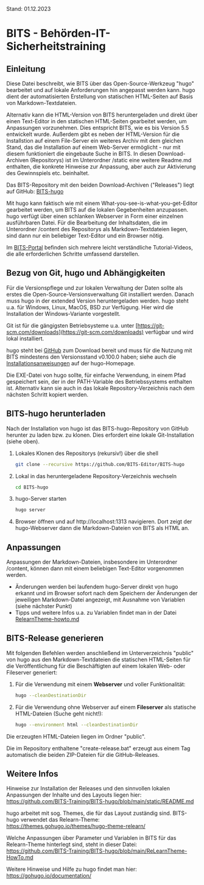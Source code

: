 Stand: 01.12.2023

# BITS - Behörden-IT-Sicherheitstraining

## Einleitung
Diese Datei beschreibt, wie BITS über das Open-Source-Werkzeug "hugo" bearbeitet und auf lokale Anforderungen hin angepasst werden kann. hugo dient der automatisierten Erstellung von statischen HTML-Seiten auf Basis von Markdown-Textdateien.

Alternativ kann die HTML-Version von BITS heruntergeladen und direkt über einen Text-Editor in den statischen HTML-Seiten gearbeitet werden, um Anpassungen vorzunehmen. Dies entspricht BITS, wie es bis Version 5.5 entwickelt wurde. Außerdem gibt es neben der HTML-Version für die Installstion auf einem File-Server ein weiteres Archiv mit dem gleichen Stand, das die Installation auf einem Web-Server ermöglicht - nur mit diesem funktioniert die eingebaute Suche in BITS.  In diesen Download-Archiven (Repositorys) ist im Unterordner /static eine weitere Readme.md enthalten, die konkrete Hinweise zur Anpassung, aber auch zur Aktivierung des Gewinnspiels etc. beinhaltet.

Das BITS-Repository mit den beiden Download-Archiven ("Releases") liegt auf GitHub: [BITS-hugo](https://github.com/BITS-Editor/BITS-hugo)

Mit hugo kann faktisch wie mit einem What-you-see-is-what-you-get-Editor gearbeitet werden, um BITS auf die lokalen Gegebenheiten anzupassen. hugo verfügt über einen schlanken Webserver in Form einer einzelnen ausführbaren Datei. Für die Bearbeitung der Inhaltsdaten, die im Unterordner /content des Repositorys als Markdown-Textdateien liegen, sind dann nur ein beliebiger Text-Editor und ein Browser nötig.

Im [BITS-Portal](https://www.bits-portal.eu) befinden sich mehrere leicht verständliche Tutorial-Videos, die alle erforderlichen Schritte umfassend darstellen.

## Bezug von Git, hugo und Abhängigkeiten

Für die Versionspflege und zur lokalen Verwaltung der Daten sollte als erstes die Open-Source-Versionsverwaltung Git installiert werden. Danach muss hugo in der extended Version heruntergeladen werden. hugo steht u.a. für Windows, Linux, MacOS, BSD zur Verfügung. Hier wird die Installation der Windows-Variante vorgestellt.

Git ist für die gängigsten Betriebsysteme u.a. unter [https://git-scm.com/downloads](https://git-scm.com/downloads) verfügbar und wird lokal installiert.

hugo steht bei [GitHub](https://github.com/gohugoio/hugo/releases) zum Download bereit und muss für die Nutzung mit BITS mindestens den Versionsstand v0.100.0 haben; siehe auch die  [Installationsanweisungen](https://gohugo.io/getting-started/installing/) auf der hugo-Homepage. 

Die EXE-Datei von hugo sollte, für einfache Verwendung, in einem Pfad gespeichert sein, der in der PATH-Variable des Betriebssystems enthalten ist. Alternativ kann sie auch in das lokale Repository-Verzeichnis nach dem nächsten Schritt kopiert werden.

## BITS-hugo herunterladen

Nach der Installation von hugo ist das BITS-hugo-Repository von GitHub herunter zu laden bzw. zu klonen. Dies erfordert eine lokale Git-Installation (siehe oben).


1. Lokales Klonen des Repositorys (rekursiv!) über die shell
   
    ```bash
    git clone --recursive https://github.com/BITS-Editor/BITS-hugo
    ```

2. Lokal in das heruntergeladene Repository-Verzeichnis wechseln

    ```bash
    cd BITS-hugo
    ```

3. hugo-Server starten

    ```bash
    hugo server
    ```

4. Browser öffnen und auf http://localhost:1313 navigieren. Dort zeigt der hugo-Webserver dann die Markdown-Dateien von BITS als HTML an.

## Anpassungen

Anpassungen der Markdown-Dateien, insbesondere im Unterordner /content, können dann mit einem beliebigen Text-Editor vorgenommen werden.

- Änderungen werden bei laufendem hugo-Server direkt von hugo erkannt und im Browser sofort nach dem Speichern der Änderungen der jeweiligen Markdown-Datei angezeigt, mit Ausnahme von Variablen (siehe nächster Punkt)
- Tipps und weitere Infos u.a. zu Variablen findet man in der Datei [RelearnTheme-howto.md](https://github.com/BITS-Training/BITS-hugo/blob/main/ReLearnTheme-HowTo.md) 

## BITS-Release generieren

Mit folgenden Befehlen werden anschließend im Unterverzeichnis "public" von hugo aus den Markdown-Textdateien die statischen HTML-Seiten für die Veröffentlichung für die Beschäftigten auf einem lokalen Web- oder Fileserver generiert:

1. Für die Verwendung mit einem **Webserver** und voller Funktionalität:

	```bash
	hugo --cleanDestinationDir
	```

2. Für die Verwendung ohne Webserver auf einem **Fileserver** als statische HTML-Dateien (Suche geht nicht!):

	```bash
	hugo --environment html --cleanDestinationDir
	```
Die erzeugten HTML-Dateien liegen im Ordner "public".

Die im Repository enthaltene "create-release.bat" erzeugt aus einem Tag automatisch die beiden ZIP-Dateien für die GitHub-Releases.

## Weitere Infos

Hinweise zur Installation der Releases und den sinnvollen lokalen Anpassungen der Inhalte und des Layouts liegen hier:
https://github.com/BITS-Training/BITS-hugo/blob/main/static/README.md

hugo arbeitet mit sog. Themes, die für das Layout zuständig sind. BITS-hugo verwendet das Relearn-Theme:
https://themes.gohugo.io/themes/hugo-theme-relearn/

Welche Anpassungen über Parameter und Variablen in BITS für das Relearn-Theme hinterlegt sind, steht in dieser Datei:
https://github.com/BITS-Training/BITS-hugo/blob/main/ReLearnTheme-HowTo.md

Weitere Hinweise und Hilfe zu hugo findet man hier:
https://gohugo.io/documentation/
